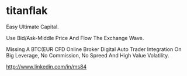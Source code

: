 # titanflak
Easy Ultimate Capital.

Use Bid/Ask-Middle Price And Flow The Exchange Wave.

Missing A BTC(EUR CFD Online Broker Digital Auto Trader Integration On Big Leverage, No Commission, No Spreed And High Value Volatility.

http://www.linkedin.com/in/ms84
